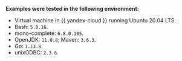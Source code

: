 **Examples were tested in the following environment:**

- Virtual machine in {{ yandex-cloud }} running Ubuntu 20.04 LTS.
- Bash: `5.0.16`.
- mono-complete: `6.8.0.105`.
- OpenJDK: `11.0.8`; Maven: `3.6.3`.
- Go: `1.13.8`.
- unixODBC: `2.3.6`.


